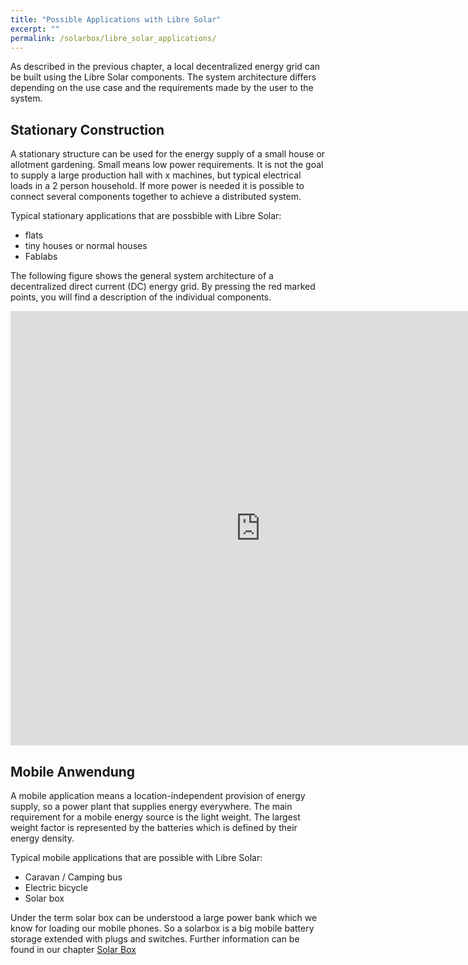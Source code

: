 ```yaml
---
title: "Possible Applications with Libre Solar"
excerpt: ""
permalink: /solarbox/libre_solar_applications/
---
```


As described in the previous chapter, a local decentralized energy grid can be built using the Libre Solar components. The system architecture differs depending on the use case and the requirements made by the user to the system.

## Stationary Construction

A stationary structure can be used for the energy supply of a small house or allotment gardening. Small means low power requirements. It is not the goal to supply a large production hall with x machines, but typical electrical loads in a 2 person household. If more power is needed it is possible to connect several components together to achieve a distributed system.

Typical stationary applications that are possbible with Libre Solar:
- flats
- tiny houses or normal houses
- Fablabs

The following figure shows the general system architecture of a decentralized direct current (DC) energy grid. By pressing the red marked points, you will find a description of the individual components.

<iframe src="https://h5p.org/h5p/embed/192030" width="800" height="695" frameborder="0" allowfullscreen="allowfullscreen"></iframe><script src="https://h5p.org/sites/all/modules/h5p/library/js/h5p-resizer.js" charset="UTF-8"></script>

## Mobile Anwendung

A mobile application means a location-independent provision of energy supply, so a power plant that supplies energy everywhere.
The main requirement for a mobile energy source is the light weight. The largest weight factor is represented by the batteries which is defined by their energy density.

Typical mobile applications that are possible with Libre Solar:
- Caravan / Camping bus
- Electric bicycle
- Solar box

Under the term solar box can be understood a large power bank which we know for loading our mobile phones. So a solarbox is a big mobile battery storage extended with plugs and switches.
Further information can be found in our chapter [Solar Box](/solarbox/unipro/)
